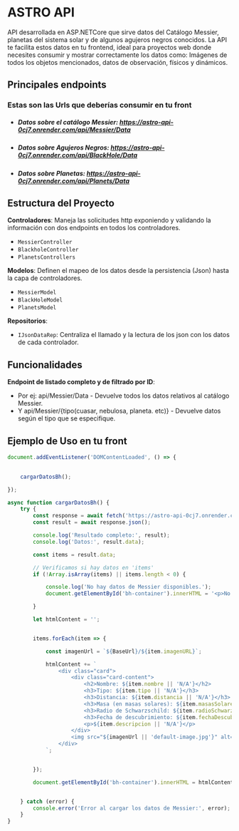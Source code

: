 # ASTRO API

 API desarrollada en ASP.NETCore que sirve datos del Catálogo Messier, planetas del sistema solar y de algunos agujeros negros conocidos. La API te facilita estos datos en tu frontend, ideal para proyectos web donde necesites consumir y mostrar correctamente los datos como: Imágenes de todos los objetos mencionados, datos de observación, físicos y dinámicos.

## Principales endpoints

### Estas son las Urls que deberías consumir en tu front

- ##### Datos sobre el catálogo Messier: <https://astro-api-0cj7.onrender.com/api/Messier/Data>

- ##### Datos sobre Agujeros Negros: <https://astro-api-0cj7.onrender.com/api/BlackHole/Data>

- ##### Datos sobre Planetas: <https://astro-api-0cj7.onrender.com/api/Planets/Data>

## Estructura del Proyecto

 **Controladores**: Maneja las solicitudes http exponiendo y validando la información con dos endpoints en todos los controladores.

- `MessierController`
- `BlackholeController`
- `PlanetsControllers`

**Modelos**: Definen el mapeo de los datos desde la persistencia (Json) hasta la capa de controladores.

- `MessierModel`
- `BlackHoleModel`
- `PlanetsModel`

 **Repositorios**:

- `IJsonDataRep`: Centraliza el llamado y la lectura de los json con los datos de cada controlador.

## Funcionalidades

**Endpoint de listado completo y de filtrado por ID**:

- Por ej: api/Messier/Data - Devuelve todos los datos relativos al catálogo Messier.
- Y api/Messier/{tipo(cuasar, nebulosa, planeta. etc)} - Devuelve datos según el tipo que se especifique.

## Ejemplo de Uso en tu front

``` JavaScript
document.addEventListener('DOMContentLoaded', () => {

    
    cargarDatosBh();

});

async function cargarDatosBh() {
    try {
        const response = await fetch('https://astro-api-0cj7.onrender.com/api/Messier/Data');
        const result = await response.json();

        console.log('Resultado completo:', result); 
        console.log('Datos:', result.data); 

        const items = result.data; 

        // Verificamos si hay datos en 'items'
        if (!Array.isArray(items) || items.length < 0) {

            console.log('No hay datos de Messier disponibles.');
            document.getElementById('bh-container').innerHTML = '<p>No hay datos disponibles.</p>';

        }

        let htmlContent = '';


        items.forEach(item => {

            const imagenUrl = `${BaseUrl}/${item.imagenURL}`;

            htmlContent += `
                <div class="card">
                    <div class="card-content">
                        <h2>Nombre: ${item.nombre || 'N/A'}</h2>
                        <h3>Tipo: ${item.tipo || 'N/A'}</h3>
                        <h3>Distancia: ${item.distancia || 'N/A'}</h3>
                        <h3>Masa (en masas solares): ${item.masasSolares || 'N/A'}</h3>
                        <h3>Radio de Schwarzschild: ${item.radioSchwarzschild || 'N/A'}</h3>
                        <h3>Fecha de descubrimiento: ${item.fechaDescubrimiento || 'N/A'} por: ${item.descubridor || 'N/A'}.</h3>
                        <p>${item.descripcion || 'N/A'}</p>
                    </div>
                    <img src="${imagenUrl || 'default-image.jpg'}" alt="${item.nombre || 'Imagen de Messier'}">
                </div>
            `;


        });

        document.getElementById('bh-container').innerHTML = htmlContent;


    } catch (error) {
        console.error('Error al cargar los datos de Messier:', error);
    }
}

```
